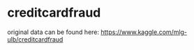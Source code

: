 # creditcardfraud

original data can be found here: 
https://www.kaggle.com/mlg-ulb/creditcardfraud
